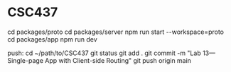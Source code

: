 # CSC437
cd packages/proto
cd packages/server
npm run start --workspace=proto
cd packages/app
npm run dev


push:
cd ~/path/to/CSC437 
git status
git add .
git commit -m "Lab 13—Single-page App with Client-side Routing"
git push origin main
